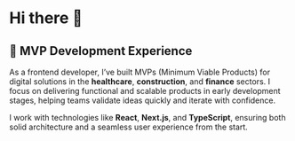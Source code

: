 # Hi there 👋

## 🚀 MVP Development Experience

As a frontend developer, I’ve built MVPs (Minimum Viable Products) for digital solutions in the **healthcare**, **construction**, and **finance** sectors. I focus on delivering functional and scalable products in early development stages, helping teams validate ideas quickly and iterate with confidence.

I work with technologies like **React**, **Next.js**, and **TypeScript**, ensuring both solid architecture and a seamless user experience from the start.


